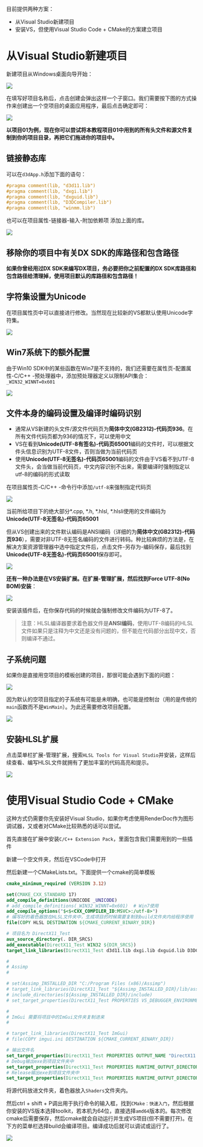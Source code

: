 目前提供两种方案：

- 从Visual Studio新建项目
- 安装VS，但使用Visual Studio Code + CMake的方案建立项目

# 从Visual Studio新建项目

新建项目从Windows桌面向导开始：

![](001.png)

在填写好项目名称后，点击创建会弹出这样一个子窗口。我们需要按下图的方式操作来创建出一个空项目的桌面应用程序，最后点击确定即可：

![](002.png)

**以项目01为例，现在你可以尝试将本教程项目01中用到的所有头文件和源文件复制到你的项目目录，再把它们拖进你的项目中。**

## 链接静态库

可以在`d3dApp.h`添加下面的语句：

```cpp
#pragma comment(lib, "d3d11.lib")
#pragma comment(lib, "dxgi.lib")
#pragma comment(lib, "dxguid.lib")
#pragma comment(lib, "D3DCompiler.lib")
#pragma comment(lib, "winmm.lib")
```

也可以在项目属性-链接器-输入-附加依赖项 添加上面的库。

![](003.png)



## 移除你的项目中有关DX SDK的库路径和包含路径

**如果你曾经用过DX SDK来编写DX项目，务必要把你之前配置的DX SDK库路径和包含路径给清理掉，使用项目默认的库路径和包含路径！**

## 字符集设置为Unicode

在项目属性页中可以直接进行修改。当然现在比较新的VS都默认使用Unicode字符集。

![](004.png)

## Win7系统下的额外配置

由于Win10 SDK中的某些函数在Win7是不支持的，我们还需要在属性页-配置属性-C/C++ -预处理器中，添加预处理器定义以限制API集合：`_WIN32_WINNT=0x601`

![](005.png)

## 文件本身的编码设置及编译时编码识别

- 通常从VS新建的头文件/源文件代码页为**简体中文(GB2312)-代码页936**。在所有文件代码页都为936的情况下，可以使用中文
- VS在看到**Unicode(UTF-8有签名)-代码页65001**编码的文件时，可以根据文件头信息识别为UTF-8文件，否则当做为当前代码页
- 使用**Unicode(UTF-8无签名)-代码页65001**编码的文件由于VS看不到UTF-8文件头，会当做当前代码页，中文内容识别不出来，需要编译时强制指定以utf-8的编码的形式读取

在项目属性页-C/C++ -命令行中添加`/utf-8`来强制指定代码页

![](006.png)

当前所给项目下的绝大部分*.cpp, *.h, *.hlsl, *.hlsli使用的文件编码为**Unicode(UTF-8无签名)-代码页65001**

但从VS创建出来的文件默认编码是ANSI编码（详细的为**简体中文(GB2312)-代码页936**），需要对非UTF-8无签名编码的文件进行转码。种比较麻烦的方法是，在解决方案资源管理器中选中指定文件后，点击文件-另存为-编码保存，最后找到**Unicode(UTF-8无签名)-代码页65001**保存即可。

![](007.png)

**还有一种办法是在VS安装扩展。在扩展-管理扩展，然后找到Force UTF-8(No BOM)安装**：

![](008.png)

安装该插件后，在你保存代码的时候就会强制修改文件编码为UTF-8了。

> 注意：HLSL编译器要求着色器文件是**ANSI编码**，使用UTF-8编码的HLSL文件如果只是注释为中文还是没有问题的，但不能在代码部分出现中文，否则编译不通过。

## 子系统问题

如果你是直接用空项目的模板创建的项目，那很可能会遇到下面的问题：

![](009.png)

因为默认的空项目指定的子系统有可能是未明确，也可能是控制台（用的是传统的`main`函数而不是`WinMain`）。为此还需要修改项目配置。

![](010.png)

## 安装HLSL扩展

点击菜单栏扩展-管理扩展，搜索`HLSL Tools for Visual Studio`并安装，这样后续查看、编写HLSL文件就拥有了更加丰富的代码高亮和提示。

![](011.png)

# 使用Visual Studio Code + CMake

这种方式仍需要你先安装好Visual Studio，如果你考虑使用RenderDoc作为图形调试器，又或者对CMake比较熟悉的话可以尝试。

首先直接在扩展中安装`C/C++ Extension Pack`，里面包含我们需要用到的一些插件

新建一个空文件夹，然后在VSCode中打开

然后新建一个CMakeLists.txt。下面提供一个cmake的简单模板

```cmake
cmake_minimum_required (VERSION 3.12)

set(CMAKE_CXX_STANDARD 17) 
add_compile_definitions(UNICODE _UNICODE)
# add_compile_definitions(_WIN32_WINNT=0x601)  # Win7使用
add_compile_options("$<$<CXX_COMPILER_ID:MSVC>:/utf-8>")
# 编写好的着色器放在HLSL文件夹中，生成项目的时候需要复制到build文件夹内给程序使用
file(COPY HLSL DESTINATION ${CMAKE_CURRENT_BINARY_DIR})

# 项目名为 DirectX11_Test
aux_source_directory(. DIR_SRCS)
add_executable(DirectX11_Test WIN32 ${DIR_SRCS})
target_link_libraries(DirectX11_Test d3d11.lib dxgi.lib dxguid.lib D3DCompiler.lib winmm.lib)

#
# Assimp 
#

# set(Assimp_INSTALLED_DIR "C:/Program Files (x86)/Assimp")
# target_link_libraries(DirectX11_Test "${Assimp_INSTALLED_DIR}/lib/assimp-vc${MSVC_TOOLSET_VERSION}-# mt$<$<CONFIG:Debug>:d>.lib")
# include_directories(${Assimp_INSTALLED_DIR}/include)
# set_target_properties(DirectX11_Test PROPERTIES VS_DEBUGGER_ENVIRONMENT "PATH=${Assimp_INSTALLED_DIR}/bin")

#
# ImGui 需要将项目中的ImGui文件夹复制进来
#

# target_link_libraries(DirectX11_Test ImGui)
# file(COPY imgui.ini DESTINATION ${CMAKE_CURRENT_BINARY_DIR})

# 输出文件名
set_target_properties(DirectX11_Test PROPERTIES OUTPUT_NAME "DirectX11 Test")
# Debug输出exe到项目文件夹中
set_target_properties(DirectX11_Test PROPERTIES RUNTIME_OUTPUT_DIRECTORY_DEBUG ${CMAKE_CURRENT_BINARY_DIR})
# Release输出exe到项目文件夹中
set_target_properties(DirectX11_Test PROPERTIES RUNTIME_OUTPUT_DIRECTORY_RELEASE ${CMAKE_CURRENT_BINARY_DIR})


```

将源代码放进文件夹，着色器放入`Shaders`文件夹内。

然后ctrl + shift + P调出用于执行命令的输入框，找到`CMake：快速入门`，然后根据你安装的VS版本选择toolkit，若本机为64位，直接选择`amd64`版本的。每次修改cmake后需要保存，然后cmake就会自动运行并生成VS项目(但不需要打开)。在下方的菜单栏选择build会编译项目。编译成功后就可以调试或运行了。

![](012.png)